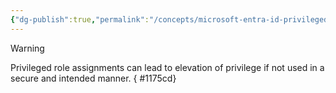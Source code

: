 ```yaml
---
{"dg-publish":true,"permalink":"/concepts/microsoft-entra-id-privileged-role/","tags":["concept/SRE/cloud/azure"]}
---
```



> [!warning] 
> Privileged role assignments can lead to elevation of privilege if not used in a secure and intended manner.
{ #1175cd}

